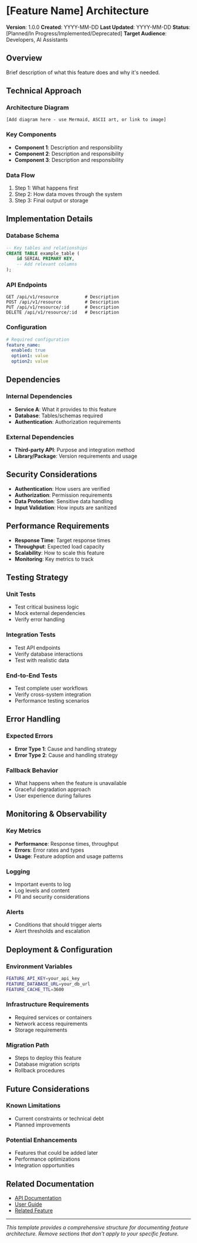 # [Feature Name] Architecture

**Version**: 1.0.0
**Created**: YYYY-MM-DD
**Last Updated**: YYYY-MM-DD
**Status**: [Planned/In Progress/Implemented/Deprecated]
**Target Audience**: Developers, AI Assistants

## Overview

Brief description of what this feature does and why it's needed.

## Technical Approach

### Architecture Diagram
```
[Add diagram here - use Mermaid, ASCII art, or link to image]
```

### Key Components
- **Component 1**: Description and responsibility
- **Component 2**: Description and responsibility
- **Component 3**: Description and responsibility

### Data Flow
1. Step 1: What happens first
2. Step 2: How data moves through the system
3. Step 3: Final output or storage

## Implementation Details

### Database Schema
```sql
-- Key tables and relationships
CREATE TABLE example_table (
    id SERIAL PRIMARY KEY,
    -- Add relevant columns
);
```

### API Endpoints
```
GET /api/v1/resource          # Description
POST /api/v1/resource         # Description
PUT /api/v1/resource/:id      # Description
DELETE /api/v1/resource/:id   # Description
```

### Configuration
```yaml
# Required configuration
feature_name:
  enabled: true
  option1: value
  option2: value
```

## Dependencies

### Internal Dependencies
- **Service A**: What it provides to this feature
- **Database**: Tables/schemas required
- **Authentication**: Authorization requirements

### External Dependencies
- **Third-party API**: Purpose and integration method
- **Library/Package**: Version requirements and usage

## Security Considerations

- **Authentication**: How users are verified
- **Authorization**: Permission requirements
- **Data Protection**: Sensitive data handling
- **Input Validation**: How inputs are sanitized

## Performance Requirements

- **Response Time**: Target response times
- **Throughput**: Expected load capacity
- **Scalability**: How to scale this feature
- **Monitoring**: Key metrics to track

## Testing Strategy

### Unit Tests
- Test critical business logic
- Mock external dependencies
- Verify error handling

### Integration Tests
- Test API endpoints
- Verify database interactions
- Test with realistic data

### End-to-End Tests
- Test complete user workflows
- Verify cross-system integration
- Performance testing scenarios

## Error Handling

### Expected Errors
- **Error Type 1**: Cause and handling strategy
- **Error Type 2**: Cause and handling strategy

### Fallback Behavior
- What happens when the feature is unavailable
- Graceful degradation approach
- User experience during failures

## Monitoring & Observability

### Key Metrics
- **Performance**: Response times, throughput
- **Errors**: Error rates and types
- **Usage**: Feature adoption and usage patterns

### Logging
- Important events to log
- Log levels and content
- PII and security considerations

### Alerts
- Conditions that should trigger alerts
- Alert thresholds and escalation

## Deployment & Configuration

### Environment Variables
```bash
FEATURE_API_KEY=your_api_key
FEATURE_DATABASE_URL=your_db_url
FEATURE_CACHE_TTL=3600
```

### Infrastructure Requirements
- Required services or containers
- Network access requirements
- Storage requirements

### Migration Path
- Steps to deploy this feature
- Database migration scripts
- Rollback procedures

## Future Considerations

### Known Limitations
- Current constraints or technical debt
- Planned improvements

### Potential Enhancements
- Features that could be added later
- Performance optimizations
- Integration opportunities

## Related Documentation

- [API Documentation](../api/feature-api.md)
- [User Guide](../guides/feature-user-guide.md)
- [Related Feature](./related-feature-architecture.md)

---

*This template provides a comprehensive structure for documenting feature architecture. Remove sections that don't apply to your specific feature.*